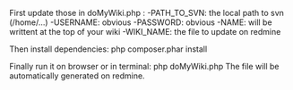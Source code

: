 First update those in doMyWiki.php :
-PATH_TO_SVN: the local path to svn (/home/...)
-USERNAME: obvious
-PASSWORD: obvious
-NAME: will be writtent at the top of your wiki
-WIKI_NAME: the file to update on redmine

Then install dependencies: php composer.phar install

Finally run it on browser or in terminal: php doMyWiki.php
The file will be automatically generated on redmine.
